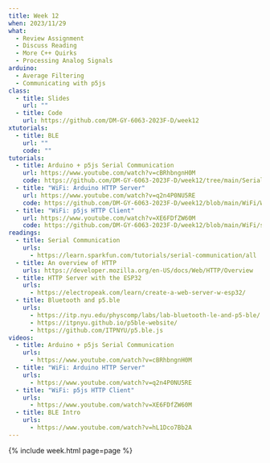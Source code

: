 ```yaml
---
title: Week 12
when: 2023/11/29
what:
  - Review Assignment
  - Discuss Reading
  - More C++ Quirks
  - Processing Analog Signals
arduino:
  - Average Filtering
  - Communicating with p5js
class:
  - title: Slides
    url: ""
  - title: Code
    url: https://github.com/DM-GY-6063-2023F-D/week12
xtutorials:
  - title: BLE
    url: ""
    code: ""
tutorials:
  - title: Arduino + p5js Serial Communication
    url: https://www.youtube.com/watch?v=cBRhbngnH0M
    code: https://github.com/DM-GY-6063-2023F-D/week12/tree/main/Serial
  - title: "WiFi: Arduino HTTP Server"
    url: https://www.youtube.com/watch?v=q2n4P0NU5RE
    code: https://github.com/DM-GY-6063-2023F-D/week12/blob/main/WiFi/WiFi.ino
  - title: "WiFi: p5js HTTP Client"
    url: https://www.youtube.com/watch?v=XE6FDfZW60M
    code: https://github.com/DM-GY-6063-2023F-D/week12/blob/main/WiFi/sketch.js
readings:
  - title: Serial Communication
    urls:
      - https://learn.sparkfun.com/tutorials/serial-communication/all
  - title: An overview of HTTP
    urls: https://developer.mozilla.org/en-US/docs/Web/HTTP/Overview
  - title: HTTP Server with the ESP32
    urls:
      - https://electropeak.com/learn/create-a-web-server-w-esp32/
  - title: Bluetooth and p5.ble
    urls:
      - https://itp.nyu.edu/physcomp/labs/lab-bluetooth-le-and-p5-ble/
      - https://itpnyu.github.io/p5ble-website/
      - https://github.com/ITPNYU/p5.ble.js
videos:
  - title: Arduino + p5js Serial Communication
    urls:
      - https://www.youtube.com/watch?v=cBRhbngnH0M
  - title: "WiFi: Arduino HTTP Server"
    urls:
      - https://www.youtube.com/watch?v=q2n4P0NU5RE
  - title: "WiFi: p5js HTTP Client"
    urls:
      - https://www.youtube.com/watch?v=XE6FDfZW60M
  - title: BLE Intro
    urls:
      - https://www.youtube.com/watch?v=hL1Dco7Bb2A
---
```

{% include week.html page=page %}
